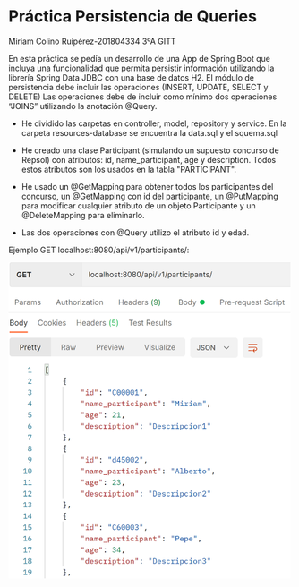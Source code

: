 # Práctica Persistencia de Queries
Miriam Colino Ruipérez-201804334 3ºA GITT 

En esta práctica se pedía un desarrollo de una App de Spring Boot que incluya una funcionalidad que permita persistir información utilizando la librería Spring Data JDBC con una base de datos H2. El módulo de persistencia debe incluir las operaciones (INSERT, UPDATE,  SELECT y DELETE)
Las operaciones debe de incluir como mínimo dos operaciones “JOINS”  utilizando la anotación @Query.

- He dividido las carpetas en controller, model, repository y service. En la carpeta resources-database se encuentra la data.sql y el squema.sql

- He creado una clase Participant (simulando un supuesto concurso de Repsol) con atributos: id, name_participant, age y description. Todos estos atributos son los usados en la tabla "PARTICIPANT".

- He usado un  @GetMapping para obtener todos los participantes del concurso, un @GetMapping con id del participante, un @PutMapping para modificar cualquier atributo de un objeto Participante y un @DeleteMapping para eliminarlo.

- Las dos operaciones con @Query utilizo el atributo id y edad.

Ejemplo GET localhost:8080/api/v1/participants/:

![img.png](img.png)






